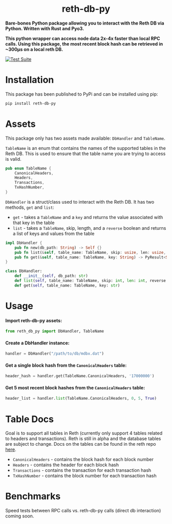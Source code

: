 # <h1 align="center">reth-db-py</h1>

**Bare-bones Python package allowing you to interact with the Reth DB via Python. Written with Rust and Pyo3.**

**This python wrapper can access node data 2x-4x faster than local RPC calls.  Using this package, the most recent
block hash can be retrieved in ~300μs on a local reth DB.**

[![Test Suite](https://github.com/gibz104/reth-db-py/actions/workflows/CI.yml/badge.svg)](https://github.com/gibz104/reth-db-py/actions/workflows/CI.yml)

# Installation
This package has been published to PyPi and can be installed using pip:
```bash
pip install reth-db-py
````



# Assets
This package only has two assets made available: `DbHandler` and `TableName`.  

`TableName` is an enum that contains the names of the supported tables in the Reth DB.  This is used to ensure that the table name you are trying to access is valid.

```rust
pub enum TableName {
    CanonicalHeaders,
    Headers,
    Transactions,
    TxHashNumber,
}
```

`DbHandler` is a struct/class used to interact with the Reth DB.  It has two methods, `get` and `list`:
* `get` - takes a `TableName` and a `key` and returns the value associated with that key in the table
* `list` - takes a `TableName`, skip, length, and a `reverse` boolean and returns a list of keys and values from the table

```rust
impl DbHandler {
    pub fn new(db_path: String) -> Self {}
    pub fn list(&self, table_name: TableName, skip: usize, len: usize, reverse: bool) -> PyResult<Vec<(String, String)>> {}
    pub fn get(&self, table_name: TableName, key: String) -> PyResult<String> {}
}
```

```python
class DbHandler:
    def __init__(self, db_path: str)
    def list(self, table_name: TableName, skip: int, len: int, reverse: bool)
    def get(self, table_name: TableName, key: str)
```




# Usage
#### Import reth-db-py assets:
```python
from reth_db_py import DbHandler, TableName
```

#### Create a DbHandler instance:
```python
handler = DbHandler("/path/to/db/mdbx.dat")
```

#### Get a single block hash from the `CanonicalHeaders` table:
```python
header_hash = handler.get(TableName.CanonicalHeaders, '17000000')
```

#### Get 5 most recent block hashes from the `CanonicalHeaders` table:
```python
header_list = handler.list(TableName.CanonicalHeaders, 0, 5, True)
```




# Table Docs
Goal is to support all tables in Reth (currently only support 4 tables related to headers and transactions).  Reth is 
still in alpha and the database tables are subject to change. Docs on the tables can be found in the reth repo 
[here](https://github.com/paradigmxyz/reth/blob/main/docs/design/database.md).

* `CanonicalHeaders` - contains the block hash for each block number
* `Headers` - contains the header for each block hash
* `Transactions` - contains the transaction for each transaction hash
* `TxHashNumber` - contains the block number for each transaction hash




# Benchmarks
Speed tests between RPC calls vs. reth-db-py calls (direct db interaction) coming soon.
